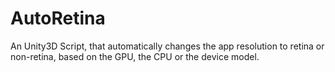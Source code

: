 AutoRetina
==========

An Unity3D Script, that automatically changes the app resolution to retina or non-retina, based on the GPU, the CPU or the device model.
